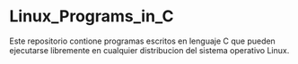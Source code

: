 # Linux_Programs_in_C
Este repositorio contione programas escritos en lenguaje C que pueden ejecutarse libremente en cualquier distribucion del sistema operativo Linux.
